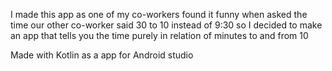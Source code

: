I made this app as one of my co-workers found it funny when asked the time our other co-worker said 30 to 10 instead of 9:30 so I decided to make an app that tells you the time purely in relation of minutes to and from 10

Made with Kotlin as a app for Android studio
